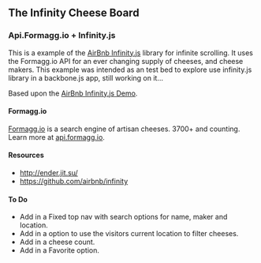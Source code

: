 ## The Infinity Cheese Board

### Api.Formagg.io + Infinity.js

This is a example of the [AirBnb Infinity.js](http://airbnb.github.io/infinity/) library
for infinite scrolling. It uses the Formagg.io API for an
ever changing supply of cheeses, and cheese makers. This example
was intended as an test bed to explore use infinity.js library in
a backbone.js app, still working on it...

Based upon the [AirBnb Infinity.js Demo](http://airbnb.github.io/infinity/demo-on.html).

#### Formagg.io
[Formagg.io](http://formagg.io) is a search engine of artisan cheeses. 3700+ and
counting. Learn more at [api.formagg.io](http://api.formagg.io).

#### Resources
* <http://ender.jit.su/>
* <https://github.com/airbnb/infinity>

#### To Do
* Add in a Fixed top nav with search options for name, maker and location.
* Add in a option to use the visitors current location to filter cheeses.
* Add in a cheese count.
* Add in a Favorite option.
